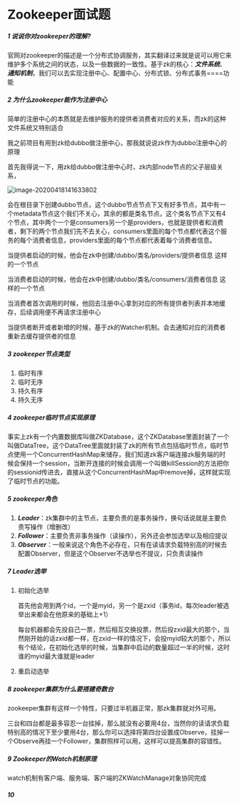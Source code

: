 # Zookeeper面试题

##### 1 说说你对zookeeper的理解?

官网对zookeeper的描述是一个分布式协调服务，其实翻译过来就是说可以用它来维护多个系统之间的状态，以及一些数据的一致性。基于zk的核心：***文件系统***、***通知机制***，我们可以去实现注册中心、配置中心、分布式锁、分布式事务====功能

##### 2 为什么zookeeper能作为注册中心

简单的注册中心的本质就是去维护服务的提供者消费者对应的关系，而zk的这种文件系统又特别适合

我之前项目有用到zk给dubbo做注册中心，那我就说说zk作为dubbo注册中心的原理

首先我得说一下，用zk给dubbo做注册中心时，zk内部node节点的父子层级关系，

![image-20200418141633802](https://img-blog.csdnimg.cn/20200420154523572.png?x-oss-process=image/watermark,type_ZmFuZ3poZW5naGVpdGk,shadow_10,text_aHR0cHM6Ly9ibG9nLmNzZG4ubmV0L3dlaXhpbl80MzAxMjkzNw==,size_16,color_FFFFFF,t_70#pic_center)

会在根目录下创建dubbo节点，这个dubbo节点节点下又有好多节点，其中有一个metadata节点这个我们不关心，其余的都是类名节点，这个类名节点下又有4个节点，其中两个一个是consumers另一个是providers，也就是提供者和消费者，剩下的两个节点我们先不去关心，consumers里面的每个节点都代表这个服务的每个消费者信息，providers里面的每个节点都代表着每个消费者信息。

当提供者启动的时候，他会在zk中创建/dubbo/类名/providers/提供者信息 这样的一个节点

当消费者启动的时候，他会在zk中创建/dubbo/类名/consumers/消费者信息 这样的一个节点

当消费者首次调用的时候，他回去注册中心拿到对应的所有提供者列表并本地缓存，后续调用便不再请求注册中心

当提供者断开或者新增的时候，基于zk的Watcher机制。会去通知对应的消费者重新去缓存提供者的信息

##### 3 zookeeper节点类型

1. 临时有序
2. 临时无序
3. 持久有序
4. 持久无序

##### 4 zookeeper临时节点实现原理

事实上zk有一个内置数据库叫做ZKDatabase，这个ZKDatabase里面封装了一个叫做DataTree，这个DataTree里面就封装了zk的所有节点包括临时节点，临时节点使用一个ConcurrentHashMap来储存，我们知道zk客户端连接zk服务端的时候会保持一个session，当断开连接的时候会调用一个叫做killSession的方法把你的sessionid传进去，直接从这个ConcurrentHashMap中remove掉，这样就实现了临时节点的功能。

##### 5 zookeeper角色

1. ***Leader***：zk集群中的主节点，主要负责的是事务操作，换句话说就是主要负责写操作（增删改）
2. ***Follower***：主要负责非事务操作（读操作），另外还会参加选举以及相应提议
3. ***Observer***：一般来说这个角色不必存在，只有在读请求负载特别高的时候去配置Observer，但是这个Observer不选举也不提议，只负责读操作

##### 7 Leader选举

1. 初始化选举

   首先他会用到两个id，一个是myid，另一个是zxid（事务id，每次leader被选举出来都会在他原来的基础上+1）

   每台机器都会先投自己一票，然后相互交换投票，然后投zxid最大的那个，当然刚开始的话zxid都一样，在zxid一样的情况下，会投myid较大的那个，所以有个结论，在初始化选举的时候，当集群中启动的数量超过一半的时候，这时谁的myid最大谁就是leader

2. 重启动选举

   

##### 8 zookeeper集群为什么要搭建奇数台

zookeeper集群有这样一个特性，只要过半机器正常，那zk集群就对外可用。

三台和四台都是最多容忍一台挂掉，那么就没有必要用4台，当然你的读请求负载特别高的情况下至少要用4台，那么你可以选择将第四台设置成Observe，挂掉一个Observe再挂一个Follower，集群照样可以用，这样可以提高集群的容错性。

##### 9 Zookeeper的Watch机制原理

watch机制有客户端、服务端、客户端的ZKWatchManage对象协同完成

##### 10 

